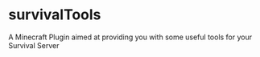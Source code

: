 # survivalTools
A Minecraft Plugin aimed at providing you with some useful tools for your Survival Server
